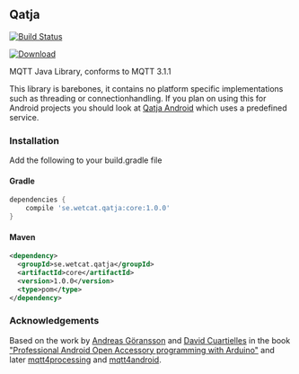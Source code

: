 ## Qatja

[![Build Status](https://travis-ci.org/Qatja/core.svg?branch=master)](https://travis-ci.org/Qatja/core)

[![Download](https://api.bintray.com/packages/wetcat/Qatja/core/images/download.svg)](https://bintray.com/wetcat/Qatja/core/_latestVersion)

MQTT Java Library, conforms to MQTT 3.1.1

This library is barebones, it contains no platform specific implementations such as threading or connectionhandling. If you plan on using this for Android projects you should look at [Qatja Android](https://github.com/Qatja/qatja-android) which uses a predefined service.

### Installation

Add the following to your build.gradle file

#### Gradle

```groovy
dependencies {
    compile 'se.wetcat.qatja:core:1.0.0'
}
```

#### Maven

```xml
<dependency>
  <groupId>se.wetcat.qatja</groupId>
  <artifactId>core</artifactId>
  <version>1.0.0</version>
  <type>pom</type>
</dependency>
```

### Acknowledgements

Based on the work by [Andreas Göransson](https://github.com/agoransson) and [David Cuartielles](https://github.com/dcuartielles) in the book ["Professional Android Open Accessory programming with Arduino"](https://github.com/aoabook) and later [mqtt4processing](https://github.com/agoransson/mqtt4processing) and [mqtt4android](https://github.com/agoransson/mqtt4android).

